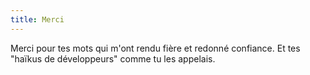 ```yaml
---
title: Merci
---
```


Merci pour tes mots qui m'ont rendu fière et redonné confiance. Et tes "haïkus de développeurs" comme tu les appelais. 
